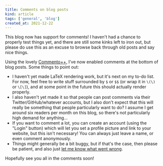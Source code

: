 ```yaml
---
title: Comments on blog posts
kind: article
tags: ['general', 'blog']
created_at: 2021-12-22
---
```


This blog now has support for comments! I haven't had a chance to properly test things yet, and there are still some kinks left to iron out, but please do use this as an excuse to browse back through old posts and say nice things.

<!-- more -->

Using the lovely [Commento++](https://github.com/souramoo/commentoplusplus#how-is-this-different-to-the-original-commento), I've now enabled comments at the bottom of blog posts. Some things to point out:

- I haven't yet made LaTeX rendering work, but it's next on my to-do list. For now, feel free to write stuff surrounded by `$` or `$$` (or wrap it in `\(\)` or `\[\]`), and at some point in the future this should actually render properly.
- I also haven't yet made it so that people can post comments via their Twitter/GitHub/whatever accounts, but I also don't expect that this will really be something that people particularly want to do? I assume I get around six readers per month on this blog, so there's not particularly high demand for anything...
- If you want to comment a lot, you can create an account (using the "Login" button) which will let you set a profile picture and link to your website, but this isn't necessary! You can always just leave a name, or even comment anonymously.
- Things might generally be a bit buggy, but if that's the case, then please be patient, and also just <a href="mailto:tim.hosgood@posteo.net">let me know what went wrong</a>.

Hopefully see you all in the comments soon!
